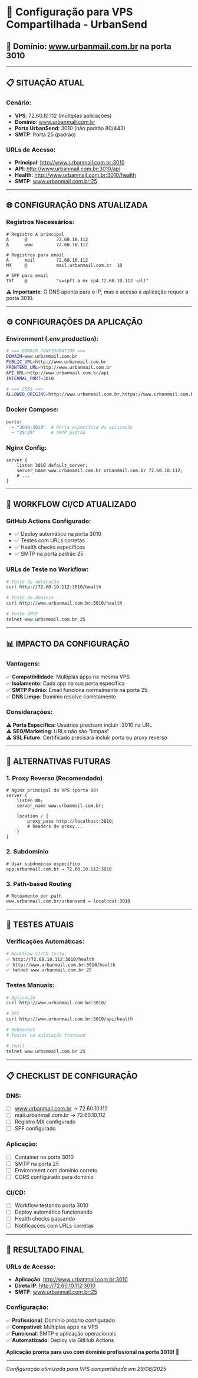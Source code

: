 # 🔧 Configuração para VPS Compartilhada - UrbanSend

## 🎯 Domínio: www.urbanmail.com.br na porta 3010

---

## 📋 SITUAÇÃO ATUAL

### Cenário:
- **VPS**: 72.60.10.112 (múltiplas aplicações)
- **Domínio**: www.urbanmail.com.br
- **Porta UrbanSend**: 3010 (não padrão 80/443)
- **SMTP**: Porta 25 (padrão)

### URLs de Acesso:
- **Principal**: http://www.urbanmail.com.br:3010
- **API**: http://www.urbanmail.com.br:3010/api
- **Health**: http://www.urbanmail.com.br:3010/health
- **SMTP**: www.urbanmail.com.br:25

---

## 🌐 CONFIGURAÇÃO DNS ATUALIZADA

### Registros Necessários:
```
# Registro A principal
A      @           72.60.10.112
A      www         72.60.10.112

# Registros para email
A      mail        72.60.10.112
MX     @           mail.urbanmail.com.br  10

# SPF para email
TXT    @           "v=spf1 a mx ip4:72.60.10.112 ~all"
```

**⚠️ Importante**: O DNS aponta para o IP, mas o acesso à aplicação requer a porta 3010.

---

## ⚙️ CONFIGURAÇÕES DA APLICAÇÃO

### Environment (.env.production):
```bash
# === DOMAIN CONFIGURATION ===
DOMAIN=www.urbanmail.com.br
PUBLIC_URL=http://www.urbanmail.com.br
FRONTEND_URL=http://www.urbanmail.com.br
API_URL=http://www.urbanmail.com.br/api
INTERNAL_PORT=3010

# === CORS ===
ALLOWED_ORIGINS=http://www.urbanmail.com.br,https://www.urbanmail.com.br
```

### Docker Compose:
```yaml
ports:
  - "3010:3010"  # Porta específica da aplicação
  - "25:25"      # SMTP padrão
```

### Nginx Config:
```nginx
server {
    listen 3010 default_server;
    server_name www.urbanmail.com.br urbanmail.com.br 72.60.10.112;
    # ...
}
```

---

## 🚀 WORKFLOW CI/CD ATUALIZADO

### GitHub Actions Configurado:
- ✅ Deploy automático na porta 3010
- ✅ Testes com URLs corretas
- ✅ Health checks específicos
- ✅ SMTP na porta padrão 25

### URLs de Teste no Workflow:
```bash
# Teste da aplicação
curl http://72.60.10.112:3010/health

# Teste do domínio
curl http://www.urbanmail.com.br:3010/health

# Teste SMTP
telnet www.urbanmail.com.br 25
```

---

## 📊 IMPACTO DA CONFIGURAÇÃO

### Vantagens:
✅ **Compatibilidade**: Múltiplas apps na mesma VPS  
✅ **Isolamento**: Cada app na sua porta específica  
✅ **SMTP Padrão**: Email funciona normalmente na porta 25  
✅ **DNS Limpo**: Domínio resolve corretamente  

### Considerações:
⚠️ **Porta Específica**: Usuários precisam incluir :3010 na URL  
⚠️ **SEO/Marketing**: URLs não são "limpas"  
⚠️ **SSL Future**: Certificado precisará incluir porta ou proxy reverso  

---

## 🔧 ALTERNATIVAS FUTURAS

### 1. **Proxy Reverso (Recomendado)**
```nginx
# Nginx principal da VPS (porta 80)
server {
    listen 80;
    server_name www.urbanmail.com.br;
    
    location / {
        proxy_pass http://localhost:3010;
        # headers de proxy...
    }
}
```

### 2. **Subdomínio**
```
# Usar subdomínio específico
app.urbanmail.com.br → 72.60.10.112:3010
```

### 3. **Path-based Routing**
```
# Roteamento por path
www.urbanmail.com.br/urbansend → localhost:3010
```

---

## 🧪 TESTES ATUAIS

### Verificações Automáticas:
```bash
# Workflow CI/CD testa:
✅ http://72.60.10.112:3010/health
✅ http://www.urbanmail.com.br:3010/health
✅ telnet www.urbanmail.com.br 25
```

### Testes Manuais:
```bash
# Aplicação
curl http://www.urbanmail.com.br:3010/

# API
curl http://www.urbanmail.com.br:3010/api/health

# WebSocket
# Testar na aplicação frontend

# Email
telnet www.urbanmail.com.br 25
```

---

## 📋 CHECKLIST DE CONFIGURAÇÃO

### DNS:
- [ ] www.urbanmail.com.br → 72.60.10.112
- [ ] mail.urbanmail.com.br → 72.60.10.112
- [ ] Registro MX configurado
- [ ] SPF configurado

### Aplicação:
- [ ] Container na porta 3010
- [ ] SMTP na porta 25
- [ ] Environment com domínio correto
- [ ] CORS configurado para domínio

### CI/CD:
- [ ] Workflow testando porta 3010
- [ ] Deploy automático funcionando
- [ ] Health checks passando
- [ ] Notificações com URLs corretas

---

## 🎯 RESULTADO FINAL

### URLs de Acesso:
- **Aplicação**: http://www.urbanmail.com.br:3010
- **Direta IP**: http://72.60.10.112:3010
- **SMTP**: www.urbanmail.com.br:25

### Configuração:
✅ **Profissional**: Domínio próprio configurado  
✅ **Compatível**: Múltiplas apps na VPS  
✅ **Funcional**: SMTP e aplicação operacionais  
✅ **Automatizado**: Deploy via GitHub Actions  

**Aplicação pronta para uso com domínio profissional na porta 3010! 🚀**

---

*Configuração otimizada para VPS compartilhada em 29/08/2025*